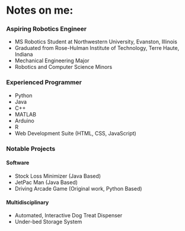 # Notes on me:
### Aspiring Robotics Engineer
- MS Robotics Student at Northwestern University, Evanston, Illinois
- Graduated from Rose-Hulman Institute of Technology, Terre Haute, Indiana
- Mechanical Engineering Major
- Robotics and Computer Science Minors
### Experienced Programmer
- Python
- Java
- C++
- MATLAB
- Arduino
- R
- Web Development Suite (HTML, CSS, JavaScript)
### Notable Projects
#### Software
- Stock Loss Minimizer (Java Based)
- JetPac Man (Java Based)
- Driving Arcade Game (Original work, Python Based)
#### Multidisciplinary
- Automated, Interactive Dog Treat Dispenser
- Under-bed Storage System
